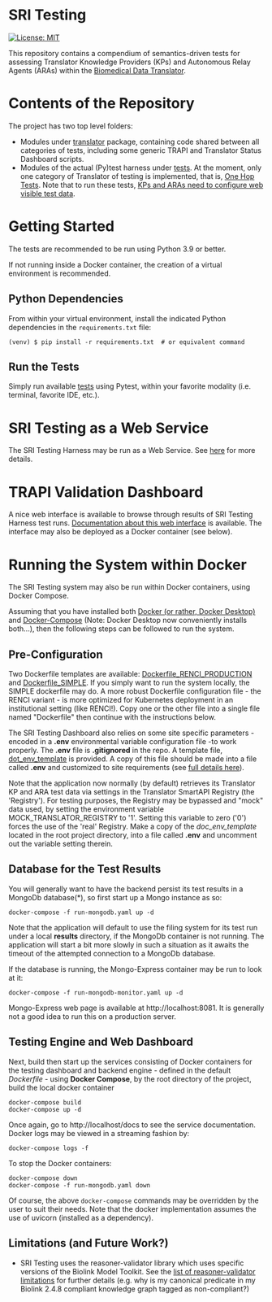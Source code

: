 # SRI Testing

[![License: MIT](https://img.shields.io/badge/License-MIT-green.svg)](https://opensource.org/licenses/MIT)

This repository contains a compendium of semantics-driven tests for assessing Translator Knowledge Providers (KPs) and Autonomous Relay Agents (ARAs) within the [Biomedical Data Translator](https://ncats.nih.gov/translator).

# Contents of the Repository

The project has two top level folders:

- Modules under [translator](translator) package, containing code shared between all categories of tests, including some generic TRAPI and Translator Status Dashboard scripts.
- Modules of the actual (Py)test harness under [tests](tests). At the moment, only one category of Translator of testing is implemented, that is, [One Hop Tests](tests/onehop/README.md).  Note that to run these tests, [KPs and ARAs need to configure web visible test data](tests/onehop/README.md#configuring-the-tests).

# Getting Started

The tests are recommended to be run using Python 3.9 or better. 

If not running inside a Docker container, the creation of a virtual environment is recommended.

## Python Dependencies

From within your virtual environment, install the indicated Python dependencies in the `requirements.txt` file:

```shell
(venv) $ pip install -r requirements.txt  # or equivalent command
```

## Run the Tests

Simply run available [tests](tests) using Pytest, within your favorite modality (i.e. terminal, favorite IDE, etc.).

# SRI Testing as a Web Service

The SRI Testing Harness may be run as a Web Service. See [here](api/README.md) for more details.

# TRAPI Validation Dashboard

A nice web interface is available to browse through results of SRI Testing Harness test runs.  [Documentation about this web interface](dashboard/README.md) is available. The interface may also be deployed as a Docker container (see below).

# Running the System within Docker

The SRI Testing system may also be run within Docker containers, using Docker Compose.

Assuming that you have installed both [Docker (or rather, Docker Desktop)](https://docs.docker.com/get-docker/) and [Docker-Compose](https://docs.docker.com/compose/install/) (Note: Docker Desktop now conveniently installs both...), then the following steps can be followed to run the system.

## Pre-Configuration

Two Dockerfile templates are available: [Dockerfile_RENCI_PRODUCTION](Dockerfile_RENCI_PRODUCTION) and [Dockerfile_SIMPLE](Dockerfile_SIMPLE). If you simply want to run the system locally, the SIMPLE dockerfile may do. A more robust Dockerfile configuration file - the RENCI variant - is more optimized for Kubernetes deployment in an institutional setting (like RENCI!).  Copy one or the other file into a single file named "Dockerfile" then continue with the instructions below.

The SRI Testing Dashboard also relies on some site specific parameters - encoded in a **.env** environmental variable configuration file -to work properly.  The **.env** file is **.gitignored** in the repo. A template file, [dot_env_template](dashboard/dot_env_template) is provided. A copy of this file should be made into a file called **.env** and customized to site requirements (see [full details here](dashboard/README.md)).

Note that the application now normally (by default) retrieves its Translator KP and ARA test data via settings in the Translator SmartAPI Registry (the 'Registry'). For testing purposes, the Registry may be bypassed and "mock" data used, by setting the environment variable MOCK_TRANSLATOR_REGISTRY to '1'. Setting this variable to zero ('0') forces the use of the 'real' Registry. Make a copy of the _doc_env_template_ located in the root project directory, into a file called **.env** and uncomment out the variable setting therein.

## Database for the Test Results

You will generally want to have the backend persist its test results in a MongoDb database(*), so first start up a Mongo instance as so:

```shell
docker-compose -f run-mongodb.yaml up -d
```

Note that the application will default to use the filing system for its test run under a local **results** directory, if the MongoDb container is not running.  The application will start a bit more slowly in such a situation as it awaits the timeout of the attempted connection to a MongoDb database.

If the database is running, the Mongo-Express container may be run to look at it:

```shell
docker-compose -f run-mongodb-monitor.yaml up -d
```

Mongo-Express web page is available at http://localhost:8081.  It is generally not a good idea to run this on a production server.

## Testing Engine and Web Dashboard

Next, build then start up the services consisting of Docker containers for the testing dashboard and backend engine - defined in the default _Dockerfile_ - using **Docker Compose**, by the root directory of the project, build the local docker container

```shell
docker-compose build
docker-compose up -d
```

Once again, go to  http://localhost/docs to see the service documentation.  Docker logs may be viewed in a streaming fashion by:

```shell
docker-compose logs -f
```

To stop the Docker containers:

```shell
docker-compose down
docker-compose -f run-mongodb.yaml down
```

Of course, the above `docker-compose` commands may be overridden by the user to suit their needs. Note that the docker implementation assumes the use of uvicorn (installed as a dependency).

## Limitations (and Future Work?)

- SRI Testing uses the reasoner-validator library which uses specific versions of the Biolink Model Toolkit. See the [list of reasoner-validator limitations](https://github.com/NCATSTranslator/reasoner-validator/blob/master/README.md#code-limitations-implied-future-work) for further details (e.g. why is my canonical predicate in my Biolink 2.4.8 compliant knowledge graph tagged as non-compliant?)

